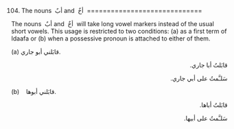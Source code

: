 104. The nouns  أبٌ and  أخٌ 
=============================

The nouns  أبٌ and  أخٌ  will take long vowel markers instead of the
usual short vowels. This usage is restricted to two conditions: (a) as a
first term of Idaafa or (b) when a possessive pronoun is attached to
either of them.

(a) قابَلني أبو جاري.

<p dir="rtl">
قابَلتُ أبا جاري.
</p>

<p dir="rtl">
سَلـَّمتُ علی أبي جاري.
</p>

(b)    قابَلني أبوها.

<p dir="rtl">
قابَلتُ أباها.
</p>

<p dir="rtl">
سَلـَّمتُ علی أبيها.
</p>


